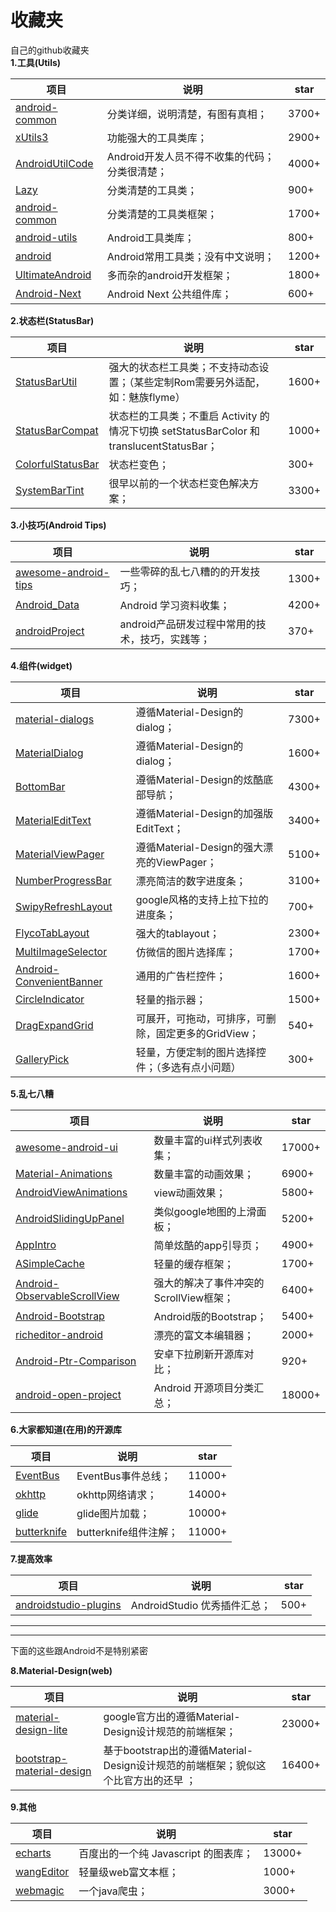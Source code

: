 # 收藏夹
自己的github收藏夹  
**1.工具(Utils)**

项目  | 说明 | star
---|---|---
[android-common](https://github.com/Trinea/android-common) | 分类详细，说明清楚，有图有真相； | 3700+
[xUtils3](https://github.com/wyouflf/xUtils3) | 功能强大的工具类库； | 2900+
[AndroidUtilCode](https://github.com/Blankj/AndroidUtilCode) | Android开发人员不得不收集的代码；分类很清楚； | 4000+
[Lazy](https://github.com/l123456789jy/Lazy) | 分类清楚的工具类； | 900+
[android-common](https://github.com/litesuits/android-common) | 分类清楚的工具类框架； | 1700+
[android-utils](https://github.com/jingle1267/android-utils) | Android工具类库； | 800+
[android](https://github.com/CommonUtils/android) | Android常用工具类；没有中文说明； | 1200+
[UltimateAndroid](https://github.com/cymcsg/UltimateAndroid) | 多而杂的android开发框架； | 1800+
[Android-Next](https://github.com/mcxiaoke/Android-Next) | Android Next 公共组件库； | 600+
   
 **2.状态栏(StatusBar)**   

项目  | 说明 | star
---|---|---
[StatusBarUtil](https://github.com/laobie/StatusBarUtil) | 强大的状态栏工具类；不支持动态设置；（某些定制Rom需要另外适配，如：魅族flyme） | 1600+
[StatusBarCompat](https://github.com/niorgai/StatusBarCompat) | 状态栏的工具类；不重启 Activity 的情况下切换 setStatusBarColor 和 translucentStatusBar； | 1000+
[ColorfulStatusBar](https://github.com/hongyangAndroid/ColorfulStatusBar) | 状态栏变色； | 300+
[SystemBarTint](https://github.com/jgilfelt/SystemBarTint) | 很早以前的一个状态栏变色解决方案； | 3300+

**3.小技巧(Android Tips)**   

项目  | 说明 | star
---|---|---
[awesome-android-tips](https://github.com/jiang111/awesome-android-tips) | 一些零碎的乱七八糟的的开发技巧； | 1300+
[Android_Data](https://github.com/Freelander/Android_Data) | Android 学习资料收集； | 4200+
[androidProject](https://github.com/yipianfengye/androidProject) | android产品研发过程中常用的技术，技巧，实践等； | 370+

 
  **4.组件(widget)**   

项目  | 说明 | star
---|---|---
[material-dialogs](https://github.com/afollestad/material-dialogs) | 遵循Material-Design的dialog； | 7300+
[MaterialDialog](https://github.com/drakeet/MaterialDialog) |  遵循Material-Design的dialog； | 1600+
[BottomBar](https://github.com/roughike/BottomBar) | 遵循Material-Design的炫酷底部导航； | 4300+
[MaterialEditText](https://github.com/rengwuxian/MaterialEditText) | 遵循Material-Design的加强版EditText； | 3400+
[MaterialViewPager](https://github.com/florent37/MaterialViewPager) | 遵循Material-Design的强大漂亮的ViewPager； | 5100+
[NumberProgressBar](https://github.com/daimajia/NumberProgressBar) | 漂亮简洁的数字进度条； | 3100+
[SwipyRefreshLayout](https://github.com/OrangeGangsters/SwipyRefreshLayout) | google风格的支持上拉下拉的进度条； | 700+
[FlycoTabLayout](https://github.com/H07000223/FlycoTabLayout) | 强大的tablayout； |2300+
[MultiImageSelector](https://github.com/lovetuzitong/MultiImageSelector) | 仿微信的图片选择库； |1700+
[Android-ConvenientBanner](https://github.com/saiwu-bigkoo/Android-ConvenientBanner) | 通用的广告栏控件； |1600+
[CircleIndicator](https://github.com/ongakuer/CircleIndicator) | 轻量的指示器； |1500+
[DragExpandGrid](https://github.com/wedcel/DragExpandGrid) | 可展开，可拖动，可排序，可删除，固定更多的GridView； |540+
[GalleryPick](https://github.com/YancyYe/GalleryPick) | 轻量，方便定制的图片选择控件；（多选有点小问题） |300+

 **5.乱七八糟**   

项目  | 说明 | star
---|---|---
[awesome-android-ui](https://github.com/wasabeef/awesome-android-ui) | 数量丰富的ui样式列表收集； | 17000+
[Material-Animations](https://github.com/lgvalle/Material-Animations) | 数量丰富的动画效果； | 6900+
[AndroidViewAnimations](https://github.com/daimajia/AndroidViewAnimations) | view动画效果； | 5800+
[AndroidSlidingUpPanel](https://github.com/umano/AndroidSlidingUpPanel) | 类似google地图的上滑面板； | 5200+
[AppIntro](https://github.com/PaoloRotolo/AppIntro) | 简单炫酷的app引导页； | 4900+
[ASimpleCache](https://github.com/yangfuhai/ASimpleCache) | 轻量的缓存框架； | 1700+
[Android-ObservableScrollView](https://github.com/ksoichiro/Android-ObservableScrollView) | 强大的解决了事件冲突的ScrollView框架； | 6400+
[Android-Bootstrap](https://github.com/Bearded-Hen/Android-Bootstrap) | Android版的Bootstrap； | 5400+
[richeditor-android](https://github.com/wasabeef/richeditor-android) | 漂亮的富文本编辑器； | 2000+
[Android-Ptr-Comparison](https://github.com/desmond1121/Android-Ptr-Comparison) | 安卓下拉刷新开源库对比； | 920+
[android-open-project](https://github.com/Trinea/android-open-project) | Android 开源项目分类汇总； | 18000+

 **6.大家都知道(在用)的开源库**   

项目  | 说明 | star
---|---|---
[EventBus](https://github.com/greenrobot/EventBus) | EventBus事件总线； | 11000+
[okhttp](https://github.com/square/okhttp) | okhttp网络请求； | 14000+
[glide](https://github.com/bumptech/glide) | glide图片加载； | 10000+
[butterknife](https://github.com/JakeWharton/butterknife) | butterknife组件注解； | 11000+

 **7.提高效率**   

项目  | 说明 | star
---|---|---
[androidstudio-plugins](https://github.com/dreamlivemeng/androidstudio-plugins) | AndroidStudio 优秀插件汇总； | 500+
----------

----------
下面的这些跟Android不是特别紧密

 **8.Material-Design(web)**   

项目  | 说明 | star
---|---|---
[material-design-lite](https://github.com/google/material-design-lite) | google官方出的遵循Material-Design设计规范的前端框架； | 23000+
[bootstrap-material-design](https://github.com/FezVrasta/bootstrap-material-design) | 基于bootstrap出的遵循Material-Design设计规范的前端框架；貌似这个比官方出的还早 ；| 16400+

**9.其他**   

项目  | 说明 | star
---|---|---
[echarts](https://github.com/ecomfe/echarts) | 百度出的一个纯 Javascript 的图表库； | 13000+
[wangEditor](https://github.com/wangfupeng1988/wangEditor) | 轻量级web富文本框； | 1000+
[webmagic](https://github.com/code4craft/webmagic) | 一个java爬虫； | 3000+
